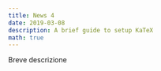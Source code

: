 ```yaml
---
title: News 4
date: 2019-03-08
description: A brief guide to setup KaTeX
math: true
---
```


Breve descrizione
<!--more-->